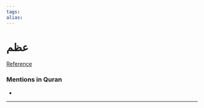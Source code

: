 ```yaml
---
tags: 
alias: 
---
```


# عظم

[Reference](https://corpus.quran.com/concept.jsp?id=bone)

### Mentions in Quran
- 

---

